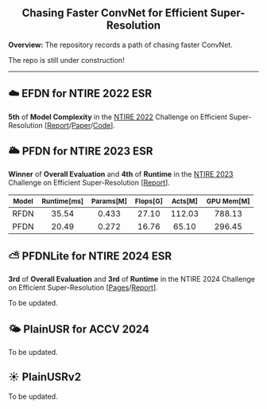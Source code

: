
## <div align="center"> Chasing Faster ConvNet for Efficient Super-Resolution </div>

**Overview:** The repository records a path of chasing faster ConvNet.

The repo is still under construction!

---

☁️ EFDN for NTIRE 2022 ESR
---

**5th** of **Model Complexity** in the [NTIRE 2022](https://cvlai.net/ntire/2022/) Challenge on Efficient Super-Resolution [[Report](https://openaccess.thecvf.com/content/CVPR2022W/NTIRE/papers/Li_NTIRE_2022_Challenge_on_Efficient_Super-Resolution_Methods_and_Results_CVPRW_2022_paper.pdf)/[Paper](https://arxiv.org/pdf/2204.08759.pdf)/[Code](https://github.com/icandle/EFDN)].

🌥️ PFDN for NTIRE 2023 ESR
---

**Winner** of **Overall Evaluation** and **4th** of **Runtime** in the [NTIRE 2023](https://cvlai.net/ntire/2023/) Challenge on Efficient Super-Resolution [[Report](https://openaccess.thecvf.com/content/CVPR2023W/NTIRE/papers/Li_NTIRE_2023_Challenge_on_Efficient_Super-Resolution_Methods_and_Results_CVPRW_2023_paper.pdf)].

| <sub> Model </sub> | <sub> Runtime[ms] </sub> | <sub> Params[M] </sub> | <sub> Flops[G] </sub> |  <sub> Acts[M] </sub> | <sub> GPU Mem[M] </sub> |
|  :----:  | :----:  |  :----:  | :----:  |  :----:  | :----:  |
|  RFDN  | 35.54  |  0.433  | 27.10  |  112.03  | 788.13  |
|  PFDN  | 20.49  |  0.272  | 16.76  |  65.10  | 296.45  |

⛅️ PFDNLite for NTIRE 2024 ESR
---

**3rd** of **Overall Evaluation** and **3rd** of **Runtime** in the NTIRE 2024 Challenge on Efficient Super-Resolution [[Pages](https://cvlai.net/ntire/2024/)/[Report](https://openaccess.thecvf.com/content/CVPR2024W/NTIRE/papers/Ren_The_Ninth_NTIRE_2024_Efficient_Super-Resolution_Challenge_Report_CVPRW_2024_paper.pdf)].

To be updated.

🌤️ PlainUSR for ACCV 2024
---

To be updated.

☀️ PlainUSRv2 
---

To be updated.


